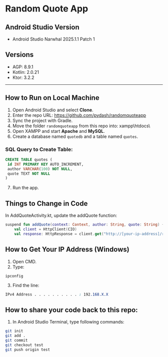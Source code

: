 # Random Quote App

## Android Studio Version
- Android Studio Narwhal 2025.1.1 Patch 1

## Versions
- AGP: 8.9.1
- Kotlin: 2.0.21
- Ktor: 3.2.2

---

## How to Run on Local Machine

1. Open Android Studio and select **Clone**.
2. Enter the repo URL: https://github.com/pydash/randomquoteapp
3. Sync the project with Gradle.
4. Move the folder `randomquoteapp` from this repo into: xampp\htdocs\
5. Open XAMPP and start **Apache** and **MySQL**.
6. Create a database named `quotedb` and a table named `quotes`.

### SQL Query to Create Table:
```sql
CREATE TABLE quotes (
 id INT PRIMARY KEY AUTO_INCREMENT,
 author VARCHAR(100) NOT NULL,
 quote TEXT NOT NULL
)
```
7. Run the app.

## Things to Change in Code
In AddQuoteActivity.kt, update the addQuote function:
```kotlin
suspend fun addQuote(context: Context, author: String, quote: String) {
    val client = HttpClient(CIO)
    val response: HttpResponse = client.get("http://[your-ip-address]/randomquoteapp/REST/addquote.php") {}
```

## How to Get Your IP Address (Windows)

1. Open CMD.
2. Type:
```nginx
ipconfig
```
3. Find the line:
```css
IPv4 Address . . . . . . . . . . : 192.168.X.X
```

## How to share your code back to this repo:
1. In Android Studio Terminal, type following commands:
```bash
git init
git add .
git commit
git checkout test
git push origin test
```



